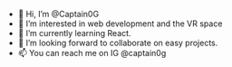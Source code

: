 - 👋 Hi, I’m @Captain0G
- 👀 I’m interested in web development and the VR space
- 🌱 I’m currently learning React.
- 💞️ I’m looking forward to collaborate on easy projects.
- 📫 You can reach me on IG @captain0g



